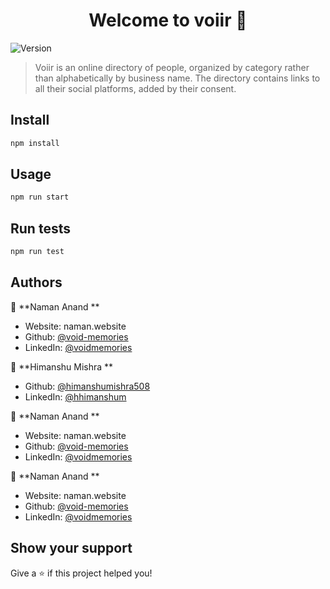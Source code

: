 <h1 align="center">Welcome to voiir 👋</h1>
<p>
  <img alt="Version" src="https://img.shields.io/badge/version-0.0.1-blue.svg?cacheSeconds=2592000" />
</p>

> Voiir is an online directory of people, organized by category rather than alphabetically by business name. The directory contains links to all their social platforms, added by their consent.

## Install

```sh
npm install
```

## Usage

```sh
npm run start
```

## Run tests

```sh
npm run test
```

## Authors

👤 **Naman Anand **

* Website: naman.website
* Github: [@void-memories](https://github.com/void-memories)
* LinkedIn: [@voidmemories](https://linkedin.com/in/voidmemories)

👤 **Himanshu Mishra **

* Github: [@himanshumishra508](https://github.com/himanshumishra508)
* LinkedIn: [@hhimanshum](https://www.linkedin.com/in/hhimanshum)

👤 **Naman Anand **

* Website: naman.website
* Github: [@void-memories](https://github.com/void-memories)
* LinkedIn: [@voidmemories](https://linkedin.com/in/voidmemories)

👤 **Naman Anand **

* Website: naman.website
* Github: [@void-memories](https://github.com/void-memories)
* LinkedIn: [@voidmemories](https://linkedin.com/in/voidmemories)

## Show your support

Give a ⭐️ if this project helped you!
